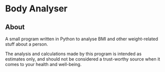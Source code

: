 Body Analyser
=============

## About
A small program written in Python to analyse BMI and other weight-related stuff
about a person.

The analysis and calculations made by this program is intended as estimates only, and
should not be considered a trust-worthy source when it comes to your health and well-being.